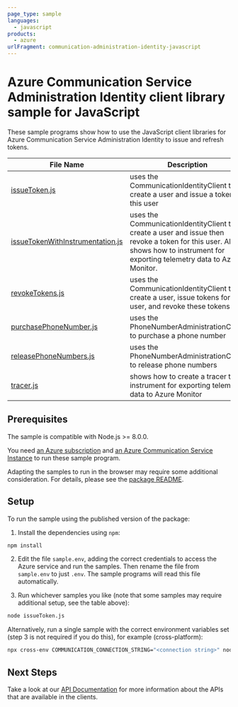 ```yaml
---
page_type: sample
languages:
  - javascript
products:
  - azure
urlFragment: communication-administration-identity-javascript
---
```


# Azure Communication Service Administration Identity client library sample for JavaScript

These sample programs show how to use the JavaScript client libraries for Azure Communication Service Administration Identity to issue and refresh tokens.

| **File Name**                                 | **Description**                                                                                            |
| --------------------------------------------- | ---------------------------------------------------------------------------------------------------------- |
| [issueToken.js][issuetoken]                   | uses the CommunicationIdentityClient to create a user and issue a token for this user                      |
| [issueTokenWithInstrumentation.js][issueTokenWithInstrumentation] | uses the CommunicationIdentityClient to create a user and issue then revoke a token for this user. Also shows how to instrument for exporting telemetry data to Azure Monitor.  |
| [revokeTokens.js][revoketokens]               | uses the CommunicationIdentityClient to create a user, issue tokens for this user, and revoke these tokens |
| [purchasePhoneNumber.js][purchasephonenumber] | uses the PhoneNumberAdministrationClient to purchase a phone number                                        |
| [releasePhoneNumbers.js][releasephonenumbers] | uses the PhoneNumberAdministrationClient to release phone numbers                                          |
| [tracer.js][tracer]                           | shows how to create a tracer to instrument for exporting telemetry data to Azure Monitor                   |

## Prerequisites

The sample is compatible with Node.js >= 8.0.0.

You need [an Azure subscription][freesub] and [an Azure Communication Service Instance][azcomsvc] to run these sample program.

Adapting the samples to run in the browser may require some additional consideration. For details, please see the [package README][package].

## Setup

To run the sample using the published version of the package:

1. Install the dependencies using `npm`:

```bash
npm install
```

2. Edit the file `sample.env`, adding the correct credentials to access the Azure service and run the samples. Then rename the file from `sample.env` to just `.env`. The sample programs will read this file automatically.

3. Run whichever samples you like (note that some samples may require additional setup, see the table above):

```bash
node issueToken.js
```

Alternatively, run a single sample with the correct environment variables set (step 3 is not required if you do this), for example (cross-platform):

```bash
npx cross-env COMMUNICATION_CONNECTION_STRING="<connection string>" node issueToken.js
```

## Next Steps

Take a look at our [API Documentation][apiref] for more information about the APIs that are available in the clients.

[issuetoken]: https://github.com/Azure/azure-sdk-for-js/blob/master/sdk/communication/communication-administration/samples/javascript/issueToken.js
[issueTokenWithInstrumentation]: https://github.com/Azure/azure-sdk-for-js/blob/master/sdk/communication/communication-administration/samples/javascript/issueTokenWithInstrumentation.js
[revoketokens]: https://github.com/Azure/azure-sdk-for-js/blob/master/sdk/communication/communication-administration/samples/javascript/revokeTokens.js
[purchasephonenumber]: https://github.com/Azure/azure-sdk-for-js/blob/master/sdk/communication/communication-administration/samples/javascript/purchasePhoneNumber.js
[releasephonenumbers]: https://github.com/Azure/azure-sdk-for-js/blob/master/sdk/communication/communication-administration/samples/javascript/releasePhoneNumbers.js
[tracer]: https://github.com/Azure/azure-sdk-for-js/blob/master/sdk/communication/communication-administration/samples/javascript/tracer.js
[apiref]: https://docs.microsoft.com/javascript/api/@azure/communication-administration
[azcomsvc]: https://docs.microsoft.com/azure/communication-services/quickstarts/create-communication-resource?tabs=windows&pivots=platform-azp
[freesub]: https://azure.microsoft.com/free/
[package]: https://github.com/Azure/azure-sdk-for-js/blob/master/sdk/communication/communication-administration/README.md
